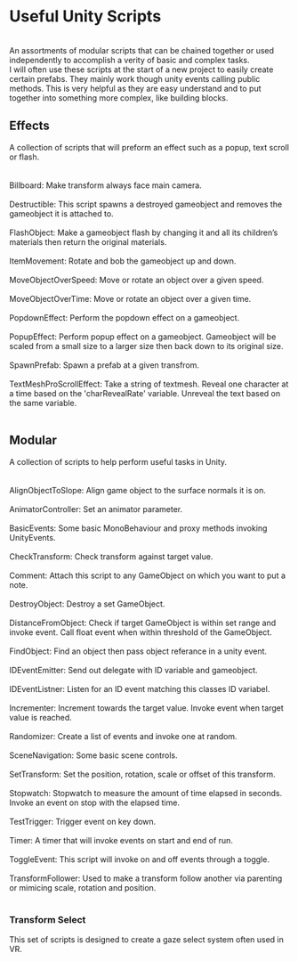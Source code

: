 <h1>Useful Unity Scripts</h1>
</br>
An assortments of modular scripts that can be chained together or used independently to accomplish a verity of basic and complex tasks. 
</br>
I will often use these scripts at the start of a new project to easily create certain prefabs. They mainly work though unity events calling public methods. This is very helpful as they are easy understand and to put together into something more complex, like building blocks.

<h2>Effects</h2>
A collection of scripts that will preform an effect such as a popup, text scroll or flash.
</br></br></br>
Billboard: Make transform always face main camera.
</br></br>
Destructible: This script spawns a destroyed gameobject and removes the gameobject it is attached to.
</br></br>
FlashObject: Make a gameobject flash by changing it and all its children’s materials then return the original materials.
</br></br>
ItemMovement: Rotate and bob the gameobject up and down.
</br></br>
MoveObjectOverSpeed: Move or rotate an object over a given speed.
</br></br>
MoveObjectOverTime: Move or rotate an object over a given time.
</br></br>
PopdownEffect: Perform the popdown effect on a gameobject.
</br></br>
PopupEffect: Perform popup effect on a gameobject. Gameobject will be scaled from a small size to a larger size then back down to its original size.
</br></br>
SpawnPrefab: Spawn a prefab at a given transfrom.
</br></br>
TextMeshProScrollEffect: Take a string of textmesh. Reveal one character at a time based on the 'charRevealRate' variable. Unreveal the text based on the same variable.
</br></br>

<h2>Modular</h2>
A collection of scripts to help perform useful tasks in Unity. 
</br></br></br>
AlignObjectToSlope: Align game object to the surface normals it is on.
</br></br>
AnimatorController: Set an animator parameter.
</br></br>
BasicEvents: Some basic MonoBehaviour and proxy methods invoking UnityEvents.
</br></br>
CheckTransform: Check transform against target value.
</br></br>
Comment: Attach this script to any GameObject on which you want to put a note.
</br></br>
DestroyObject: Destroy a set GameObject.
</br></br>
DistanceFromObject: Check if target GameObject is within set range and invoke event. Call float event when within threshold of the GameObject.
</br></br>
FindObject: Find an object then pass object referance in a unity event.
</br></br>
IDEventEmitter: Send out delegate with ID variable and gameobject.
</br></br>
IDEventListner: Listen for an ID event matching this classes ID variabel.
</br></br>
Incrementer: Increment towards the target value. Invoke event when target value is reached.
</br></br>
Randomizer: Create a list of events and invoke one at random.  
</br></br>
SceneNavigation: Some basic scene controls.  
</br></br>
SetTransform: Set the position, rotation, scale or offset of this transform.
</br></br>
Stopwatch: Stopwatch to measure the amount of time elapsed in seconds. Invoke an event on stop with the elapsed time.
</br></br>
TestTrigger: Trigger event on key down.
</br></br>
Timer: A timer that will invoke events on start and end of run.   
</br></br>
ToggleEvent: This script will invoke on and off events through a toggle.
</br></br>
TransformFollower: Used to make a transform follow another via parenting or mimicing scale, rotation and position.
</br></br>

<h3>Transform Select</h3>
This set of scripts is designed to create a gaze select system often used in VR.
